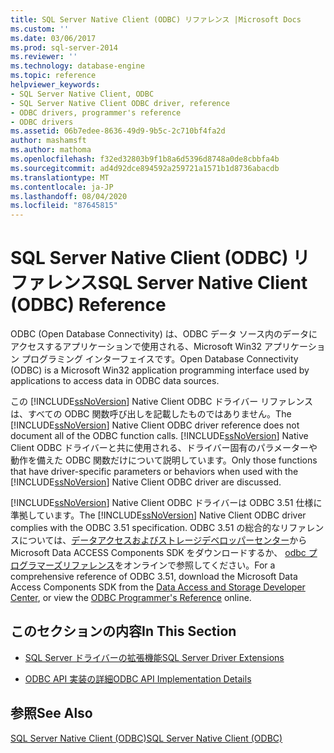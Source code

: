 ```yaml
---
title: SQL Server Native Client (ODBC) リファレンス |Microsoft Docs
ms.custom: ''
ms.date: 03/06/2017
ms.prod: sql-server-2014
ms.reviewer: ''
ms.technology: database-engine
ms.topic: reference
helpviewer_keywords:
- SQL Server Native Client, ODBC
- SQL Server Native Client ODBC driver, reference
- ODBC drivers, programmer's reference
- ODBC drivers
ms.assetid: 06b7edee-8636-49d9-9b5c-2c710bf4fa2d
author: mashamsft
ms.author: mathoma
ms.openlocfilehash: f32ed32803b9f1b8a6d5396d8748a0de8cbbfa4b
ms.sourcegitcommit: ad4d92dce894592a259721a1571b1d8736abacdb
ms.translationtype: MT
ms.contentlocale: ja-JP
ms.lasthandoff: 08/04/2020
ms.locfileid: "87645815"
---
```

# <a name="sql-server-native-client-odbc-reference"></a><span data-ttu-id="ff54a-102">SQL Server Native Client (ODBC) リファレンス</span><span class="sxs-lookup"><span data-stu-id="ff54a-102">SQL Server Native Client (ODBC) Reference</span></span>
  <span data-ttu-id="ff54a-103">ODBC (Open Database Connectivity) は、ODBC データ ソース内のデータにアクセスするアプリケーションで使用される、Microsoft Win32 アプリケーション プログラミング インターフェイスです。</span><span class="sxs-lookup"><span data-stu-id="ff54a-103">Open Database Connectivity (ODBC) is a Microsoft Win32 application programming interface used by applications to access data in ODBC data sources.</span></span>  
  
 <span data-ttu-id="ff54a-104">この [!INCLUDE[ssNoVersion](../../includes/ssnoversion-md.md)] Native Client ODBC ドライバー リファレンスは、すべての ODBC 関数呼び出しを記載したものではありません。</span><span class="sxs-lookup"><span data-stu-id="ff54a-104">The [!INCLUDE[ssNoVersion](../../includes/ssnoversion-md.md)] Native Client ODBC driver reference does not document all of the ODBC function calls.</span></span> <span data-ttu-id="ff54a-105">[!INCLUDE[ssNoVersion](../../includes/ssnoversion-md.md)] Native Client ODBC ドライバーと共に使用される、ドライバー固有のパラメーターや動作を備えた ODBC 関数だけについて説明しています。</span><span class="sxs-lookup"><span data-stu-id="ff54a-105">Only those functions that have driver-specific parameters or behaviors when used with the [!INCLUDE[ssNoVersion](../../includes/ssnoversion-md.md)] Native Client ODBC driver are discussed.</span></span>  
  
 <span data-ttu-id="ff54a-106">[!INCLUDE[ssNoVersion](../../includes/ssnoversion-md.md)] Native Client ODBC ドライバーは ODBC 3.51 仕様に準拠しています。</span><span class="sxs-lookup"><span data-stu-id="ff54a-106">The [!INCLUDE[ssNoVersion](../../includes/ssnoversion-md.md)] Native Client ODBC driver complies with the ODBC 3.51 specification.</span></span> <span data-ttu-id="ff54a-107">ODBC 3.51 の総合的なリファレンスについては、[データアクセスおよびストレージデベロッパーセンター](https://go.microsoft.com/fwlink?linkid=4173)から Microsoft Data ACCESS Components SDK をダウンロードするか、 [odbc プログラマーズリファレンス](https://go.microsoft.com/fwlink/?LinkId=45250)をオンラインで参照してください。</span><span class="sxs-lookup"><span data-stu-id="ff54a-107">For a comprehensive reference of ODBC 3.51, download the Microsoft Data Access Components SDK from the [Data Access and Storage Developer Center](https://go.microsoft.com/fwlink?linkid=4173), or view the [ODBC Programmer's Reference](https://go.microsoft.com/fwlink/?LinkId=45250) online.</span></span>  
  
## <a name="in-this-section"></a><span data-ttu-id="ff54a-108">このセクションの内容</span><span class="sxs-lookup"><span data-stu-id="ff54a-108">In This Section</span></span>  
  
-   [<span data-ttu-id="ff54a-109">SQL Server ドライバーの拡張機能</span><span class="sxs-lookup"><span data-stu-id="ff54a-109">SQL Server Driver Extensions</span></span>](../../../2014/database-engine/dev-guide/sql-server-driver-extensions.md)  
  
-   [<span data-ttu-id="ff54a-110">ODBC API 実装の詳細</span><span class="sxs-lookup"><span data-stu-id="ff54a-110">ODBC API Implementation Details</span></span>](../../relational-databases/native-client-odbc-api/odbc-api-implementation-details.md)  
  
## <a name="see-also"></a><span data-ttu-id="ff54a-111">参照</span><span class="sxs-lookup"><span data-stu-id="ff54a-111">See Also</span></span>  
 [<span data-ttu-id="ff54a-112">SQL Server Native Client &#40;ODBC&#41;</span><span class="sxs-lookup"><span data-stu-id="ff54a-112">SQL Server Native Client &#40;ODBC&#41;</span></span>](../../relational-databases/native-client/odbc/sql-server-native-client-odbc.md)  
  
  
